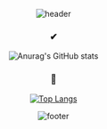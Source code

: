 

 
<div align=center>
  
![header](https://capsule-render.vercel.app/api?type=waving&color=auto&height=130&section=header&fontColor=FFFFFF&fontSize=30&fontAlignY=30)
 
 ### ✔
 
![Anurag's GitHub stats](https://github-readme-stats.vercel.app/api?username=jqkk&show_icons=true&theme=default)
 
 ### 👀
 
[![Top Langs](https://github-readme-stats.vercel.app/api/top-langs/?username=jqkk&layout=compact)](https://github.com/anuraghazra/github-readme-stats)
 


![footer](https://capsule-render.vercel.app/api?type=waving&color=auto&height=90&section=footer&fontColor=FFFFFF&fontSize=30&fontAlignY=80)

</div>
